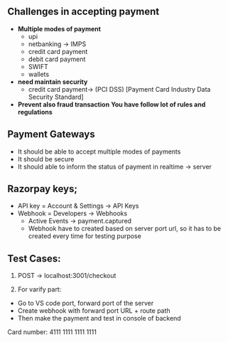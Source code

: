 ## Challenges in accepting payment

- **Multiple modes of payment**
  - upi
  - netbanking -> IMPS
  - credit card payment
  - debit card payment
  - SWIFT
  - wallets
- **need maintain security**
  - credit card payment-> (PCI DSS) [Payment Card Industry Data Security Standard]
- **Prevent also fraud transaction**
  **You have follow lot of rules and regulations**

## Payment Gateways

- It should be able to accept multiple modes of payments
- It should be secure
- It should able to inform the status of payment in realtime -> server

## Razorpay keys;

- API key = Account & Settings -> API Keys
- Webhook = Developers -> Webhooks
  - Active Events -> payment.captured
  - Webhook have to created based on server port url, so it has to be created
    every time for testing purpose

## Test Cases:

1. POST ->
   localhost:3001/checkout

2. For varify part:

- Go to VS code port, forward port of the server
- Create webhook with forward port URL + route path
- Then make the payment and test in console of backend

Card number: 4111 1111 1111 1111
